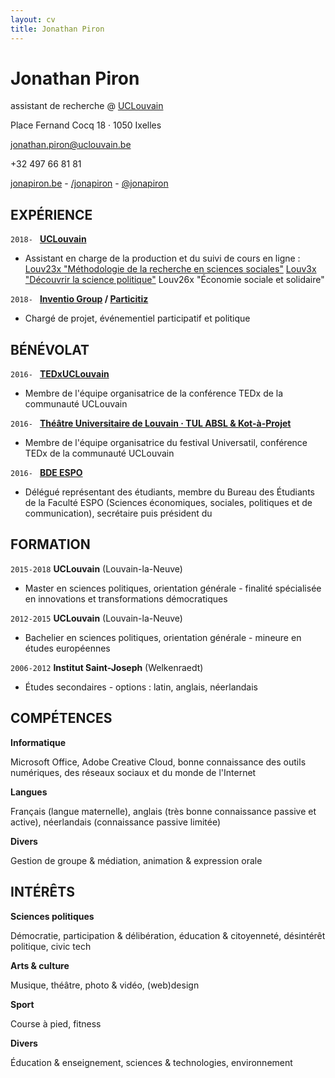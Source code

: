 ```yaml
---
layout: cv
title: Jonathan Piron
---
```

# Jonathan Piron
assistant de recherche @ <a target="_blank" href="https://uclouvain.be">UCLouvain</a>

<i class="fas fa-home"></i> Place Fernand Cocq 18 · 1050 Ixelles <br/>

<i class="fas fa-envelope"></i> <a href="mailto:jonathan.piron@uclouvain.be"> jonathan.piron@uclouvain.be</a> <br/>

<i class="fas fa-mobile-alt"></i>  +32 497 66 81 81

<div id="webaddress">
  <a target="_blank" href="http://jonapiron.be"><i class="fas fa-user-circle"></i> jonapiron.be</a> - 
  <a target="_blank" href="https://linkedin.com/in/jonapiron"><i class="fab fa-linkedin"></i> /jonapiron</a> -
  <a target="_blank" href="https://twitter.com/jonapiron"><i class="fab fa-twitter"></i> @jonapiron</a>
</div>

## EXPÉRIENCE
`2018- `
__<a target="_blank" href="https://uclouvain.be">UCLouvain</a>__

- Assistant en charge de la production et du suivi de cours en ligne : <a target="_blank" href="https://is.gd/Louv23x">Louv23x "Méthodologie de la recherche en sciences sociales"</a>  <a target="_blank" href="https://is.gd/Louv3x">Louv3x "Découvrir la science politique"</a> Louv26x "Économie sociale et solidaire"

`2018- `
__<a target="_blank" href="http://www.inventio-group.eu/">Inventio Group</a> / <a target="_blank" href="http://particitiz.org/">Particitiz</a>__

- Chargé de projet, événementiel participatif et politique

## BÉNÉVOLAT

`2016- `
__<a target="_blank" href="https://tedxuclouvain.com">TEDxUCLouvain</a>__

- Membre de l'équipe organisatrice de la conférence TEDx de la communauté UCLouvain

`2016- `
__<a target="_blank" href="https://universatil.be/">Théâtre Universitaire de Louvain · TUL ABSL & Kot-à-Projet</a>__

- Membre de l'équipe organisatrice du festival Universatil,  conférence TEDx de la communauté UCLouvain

`2016- `
__<a target="_blank" href="https://tedxuclouvain.com">BDE ESPO</a>__

- Délégué représentant des étudiants, membre du Bureau des Étudiants de la Faculté ESPO (Sciences économiques, sociales, politiques et de communication), secrétaire puis président du 



## FORMATION

`2015-2018`
__UCLouvain__ (Louvain-la-Neuve)

- Master en sciences politiques, orientation générale - finalité spécialisée en innovations et transformations démocratiques

`2012-2015`
__UCLouvain__ (Louvain-la-Neuve)

- Bachelier en sciences politiques, orientation générale - mineure en études européennes

`2006-2012`
__Institut Saint-Joseph__ (Welkenraedt)

- Études secondaires - options : latin, anglais, néerlandais


## COMPÉTENCES 

__Informatique__

Microsoft Office, Adobe Creative Cloud, bonne connaissance des outils numériques, des réseaux sociaux et du monde de l'Internet

__Langues__

Français (langue maternelle), anglais (très bonne connaissance passive et active), néerlandais (connaissance passive limitée)

__Divers__

Gestion de groupe & médiation, animation & expression orale


## INTÉRÊTS

__Sciences politiques__

Démocratie, participation & délibération, éducation & citoyenneté, désintérêt politique, civic tech

__Arts & culture__

Musique, théâtre, photo & vidéo, (web)design

__Sport__ 

Course à pied, fitness

__Divers__

Éducation & enseignement, sciences & technologies, environnement


<!-- ### Footer

Dernière mise à jour : 10/2018 -->


